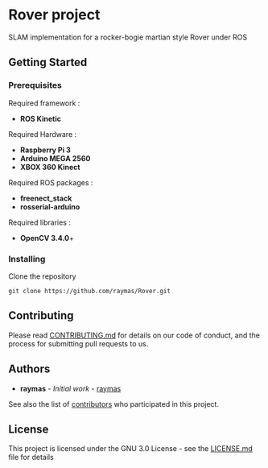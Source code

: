 # Rover project

SLAM implementation for a rocker-bogie martian style Rover under ROS

## Getting Started


### Prerequisites

Required framework :
* **ROS Kinetic**

Required Hardware :
* **Raspberry Pi 3**
* **Arduino MEGA 2560**
* **XBOX 360 Kinect**

Required ROS packages :
* **freenect_stack**
* **rosserial-arduino**

Required libraries :
* **OpenCV 3.4.0**+

### Installing

Clone the repository
```
git clone https://github.com/raymas/Rover.git
```

## Contributing

Please read [CONTRIBUTING.md]() for details on our code of conduct, and the process for submitting pull requests to us.

## Authors

* **raymas** - *Initial work* - [raymas](https://github.com/raymas)

See also the list of [contributors](https://github.com/raymas/Rover/contributors) who participated in this project.

## License

This project is licensed under the GNU 3.0 License - see the [LICENSE.md](LICENSE.md) file for details
